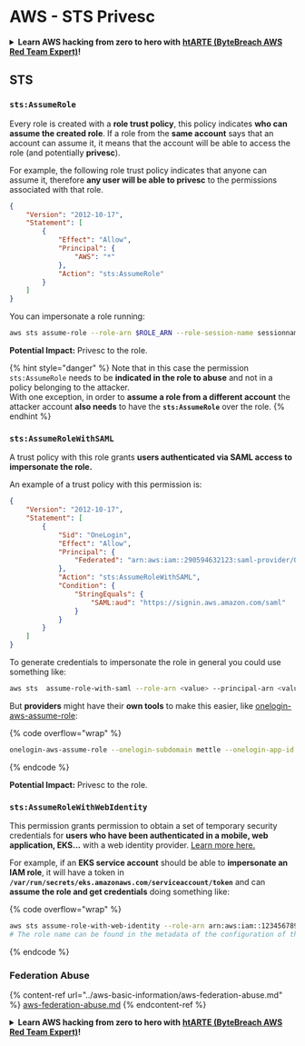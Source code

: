 # AWS - STS Privesc

<details>

<summary><strong>Learn AWS hacking from zero to hero with</strong> <a href="https://training.khulnasoft.com/courses/arte"><strong>htARTE (ByteBreach AWS Red Team Expert)</strong></a><strong>!</strong></summary>

Other ways to support ByteBreach:

* If you want to see your **company advertised in ByteBreach** or **download ByteBreach in PDF** Check the [**SUBSCRIPTION PLANS**](https://github.com/sponsors/khulnasoft)!
* Get the [**official PEASS & ByteBreach swag**](https://peass.creator-spring.com)
* Discover [**The PEASS Family**](https://opensea.io/collection/the-peass-family), our collection of exclusive [**NFTs**](https://opensea.io/collection/the-peass-family)
* **Join the** 💬 [**Discord group**](https://discord.gg/hRep4RUj7f) or the [**telegram group**](https://t.me/peass) or **follow** us on **Twitter** 🐦 [**@bytebreach_live**](https://twitter.com/bytebreach_live)**.**
* **Share your hacking tricks by submitting PRs to the** [**ByteBreach**](https://github.com/khulnasoft/bytebreach) and [**ByteBreach Cloud**](https://github.com/khulnasoft/bytebreach-cloud) github repos.

</details>

## STS

### `sts:AssumeRole`

Every role is created with a **role trust policy**, this policy indicates **who can assume the created role**. If a role from the **same account** says that an account can assume it, it means that the account will be able to access the role (and potentially **privesc**).

For example, the following role trust policy indicates that anyone can assume it, therefore **any user will be able to privesc** to the permissions associated with that role.

```json
{
    "Version": "2012-10-17",
    "Statement": [
        {
            "Effect": "Allow",
            "Principal": {
                "AWS": "*"
            },
            "Action": "sts:AssumeRole"
        }
    ]
}
```

You can impersonate a role running:

```bash
aws sts assume-role --role-arn $ROLE_ARN --role-session-name sessionname
```

**Potential Impact:** Privesc to the role.

{% hint style="danger" %}
Note that in this case the permission `sts:AssumeRole` needs to be **indicated in the role to abuse** and not in a policy belonging to the attacker.\
With one exception, in order to **assume a role from a different account** the attacker account **also needs** to have the **`sts:AssumeRole`** over the role.
{% endhint %}

### `sts:AssumeRoleWithSAML`

A trust policy with this role grants **users authenticated via SAML access to impersonate the role.**

An example of a trust policy with this permission is:

```json
{
    "Version": "2012-10-17",
    "Statement": [
        {
            "Sid": "OneLogin",
            "Effect": "Allow",
            "Principal": {
                "Federated": "arn:aws:iam::290594632123:saml-provider/OneLogin"
            },
            "Action": "sts:AssumeRoleWithSAML",
            "Condition": {
                "StringEquals": {
                    "SAML:aud": "https://signin.aws.amazon.com/saml"
                }
            }
        }
    ]
}
```

To generate credentials to impersonate the role in general you could use something like:

```bash
aws sts  assume-role-with-saml --role-arn <value> --principal-arn <value>
```

But **providers** might have their **own tools** to make this easier, like [onelogin-aws-assume-role](https://github.com/onelogin/onelogin-python-aws-assume-role):

{% code overflow="wrap" %}
```bash
onelogin-aws-assume-role --onelogin-subdomain mettle --onelogin-app-id 283740 --aws-region eu-west-1 -z 3600
```
{% endcode %}

**Potential Impact:** Privesc to the role.

### `sts:AssumeRoleWithWebIdentity`

This permission grants permission to obtain a set of temporary security credentials for **users who have been authenticated in a mobile, web application, EKS...** with a web identity provider. [Learn more here.](https://docs.aws.amazon.com/STS/latest/APIReference/API\_AssumeRoleWithWebIdentity.html)

For example, if an **EKS service account** should be able to **impersonate an IAM role**, it will have a token in **`/var/run/secrets/eks.amazonaws.com/serviceaccount/token`** and can **assume the role and get credentials** doing something like:

{% code overflow="wrap" %}
```bash
aws sts assume-role-with-web-identity --role-arn arn:aws:iam::123456789098:role/<role_name> --role-session-name something --web-identity-token file:///var/run/secrets/eks.amazonaws.com/serviceaccount/token
# The role name can be found in the metadata of the configuration of the pod
```
{% endcode %}

### Federation Abuse

{% content-ref url="../aws-basic-information/aws-federation-abuse.md" %}
[aws-federation-abuse.md](../aws-basic-information/aws-federation-abuse.md)
{% endcontent-ref %}

<details>

<summary><strong>Learn AWS hacking from zero to hero with</strong> <a href="https://training.khulnasoft.com/courses/arte"><strong>htARTE (ByteBreach AWS Red Team Expert)</strong></a><strong>!</strong></summary>

Other ways to support ByteBreach:

* If you want to see your **company advertised in ByteBreach** or **download ByteBreach in PDF** Check the [**SUBSCRIPTION PLANS**](https://github.com/sponsors/khulnasoft)!
* Get the [**official PEASS & ByteBreach swag**](https://peass.creator-spring.com)
* Discover [**The PEASS Family**](https://opensea.io/collection/the-peass-family), our collection of exclusive [**NFTs**](https://opensea.io/collection/the-peass-family)
* **Join the** 💬 [**Discord group**](https://discord.gg/hRep4RUj7f) or the [**telegram group**](https://t.me/peass) or **follow** us on **Twitter** 🐦 [**@bytebreach_live**](https://twitter.com/bytebreach_live)**.**
* **Share your hacking tricks by submitting PRs to the** [**ByteBreach**](https://github.com/khulnasoft/bytebreach) and [**ByteBreach Cloud**](https://github.com/khulnasoft/bytebreach-cloud) github repos.

</details>
